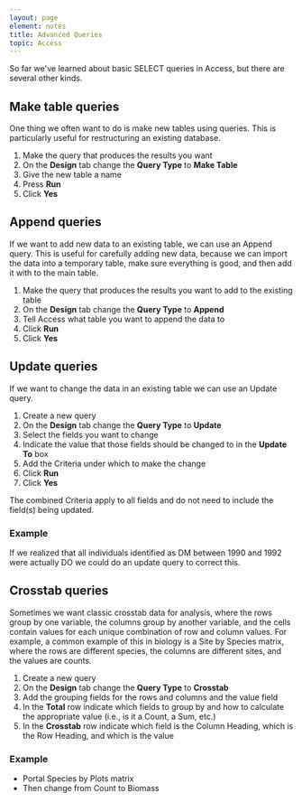```yaml
---
layout: page
element: notes
title: Advanced Queries
topic: Access
---
```


So far we've learned about basic SELECT queries in Access,
but there are several other kinds.

Make table queries
------------------

One thing we often want to do is make new tables using queries.
This is particularly useful for restructuring an existing database.

1. Make the query that produces the results you want
2. On the **Design** tab change the **Query Type** to **Make Table**
3. Give the new table a name
4. Press **Run**
5. Click **Yes**

Append queries
--------------

If we want to add new data to an existing table, we can use an Append query.
This is useful for carefully adding new data,
because we can import the data into a temporary table,
make sure everything is good, and then add it with to the main table.

1. Make the query that produces the results you want to add to the existing table
2. On the **Design** tab change the **Query Type** to **Append**
3. Tell Access what table you want to append the data to
4. Click **Run**
5. Click **Yes**

Update queries
--------------

If we want to change the data in an existing table we can use an Update query.

1. Create a new query
2. On the **Design** tab change the **Query Type** to **Update**
3. Select the fields you want to change
4. Indicate the value that those fields should be changed to in the **Update To** box
5. Add the Criteria under which to make the change
6. Click **Run**
7. Click **Yes**

The combined Criteria apply to all fields and do not need to include the field(s) being updated.

### Example

If we realized that all individuals identified as DM between 1990 and 1992
were actually DO we could do an update query to correct this.

Crosstab queries
----------------

Sometimes we want classic crosstab data for analysis,
where the rows group by one variable, the columns group by another variable,
and the cells contain values for each unique combination of row and column values.
For example, a common example of this in biology is a Site by Species matrix,
where the rows are different species, the columns are different sites,
and the values are counts.

1. Create a new query
2. On the **Design** tab change the **Query Type** to **Crosstab**
3. Add the grouping fields for the rows and columns and the value field
4. In the **Total** row indicate which fields to group by and how to calculate
the appropriate value (i.e., is it a Count, a Sum, etc.)
5. In the **Crosstab** row indicate which field is the Column Heading,
which is the Row Heading, and which is the value

### Example
* Portal Species by Plots matrix
* Then change from Count to Biomass